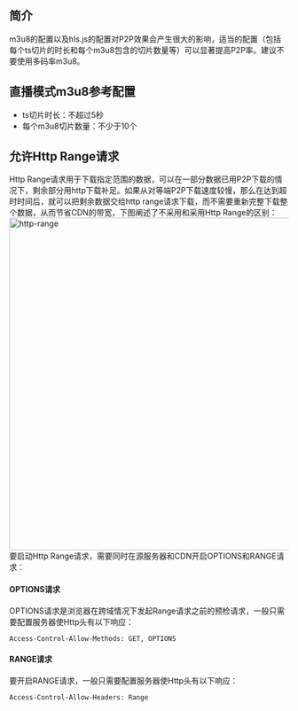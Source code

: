 
## 简介
m3u8的配置以及hls.js的配置对P2P效果会产生很大的影响，适当的配置（包括每个ts切片的时长和每个m3u8包含的切片数量等）可以显著提高P2P率。建议不要使用多码率m3u8。

## 直播模式m3u8参考配置
- ts切片时长：不超过5秒
- 每个m3u8切片数量：不少于10个

## 允许Http Range请求
Http Range请求用于下载指定范围的数据，可以在一部分数据已用P2P下载的情况下，剩余部分用http下载补足。如果从对等端P2P下载速度较慢，那么在达到超时时间后，就可以把剩余数据交给http range请求下载，而不需要重新完整下载整个数据，从而节省CDN的带宽，下图阐述了不采用和采用Http Range的区别：
<br>
<img width="600" src="https://cdnbye.oss-cn-beijing.aliyuncs.com/pic/http-range.png" alt="http-range">
<br>
要启动Http Range请求，需要同时在源服务器和CDN开启OPTIONS和RANGE请求：
#### OPTIONS请求
OPTIONS请求是浏览器在跨域情况下发起Range请求之前的预检请求，一般只需要配置服务器使Http头有以下响应：
```
Access-Control-Allow-Methods: GET, OPTIONS
```
#### RANGE请求
要开启RANGE请求，一般只需要配置服务器使Http头有以下响应：
```
Access-Control-Allow-Headers: Range
```




